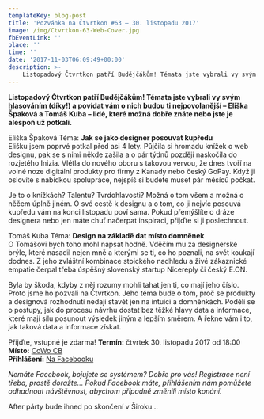 ```yaml
---
templateKey: blog-post
title: 'Pozvánka na Čtvrtkon #63 – 30. listopadu 2017'
image: /img/Ctvrtkon-63-Web-Cover.jpg
fbEventLink: ''
place: ''
time: ''
date: '2017-11-03T06:09:49+00:00'
description: >-
    Listopadový Čtvrtkon patří Budějčákům! Témata jste vybrali vy svým hlasováním (díky!) a povídat vám o nich budou ti nejpovolanější – Eliška Špaková a Tomáš Kuba – lidé, které ...
---
```

**Listopadový Čtvrtkon patří Budějčákům! Témata jste vybrali vy svým hlasováním (díky!) a povídat vám o nich budou ti nejpovolanější – Eliška Špaková a Tomáš Kuba – lidé, které možná dobře znáte nebo jste je alespoň už potkali.**

Eliška Špaková Téma: **Jak se jako designer posouvat kupředu**  
Elišku jsem poprvé potkal před asi 4 lety. Půjčila si hromadu knížek o web designu, pak se s nimi někde zašila a o pár týdnů později naskočila do rozjetého Inizia. Vlétla do nového oboru s takovou vervou, že dnes tvoří na volné noze digitální produkty pro firmy z Kanady nebo český GoPay. Když ji oslovíte s nabídkou spolupráce, nejspíš si budete muset pár měsíců počkat.

Je to o knížkách? Talentu? Tvrdohlavosti? Možná o tom všem a možná o něčem úplně jiném. O své cestě k designu a o tom, co ji nejvíc posouvá kupředu vám na konci listopadu poví sama. Pokud přemýšlíte o dráze designera nebo jen máte chuť načerpat inspiraci, přijďte si ji poslechnout.

Tomáš Kuba Téma: **Design na základě dat místo domněnek**  
O Tomášovi bych toho mohl napsat hodně. Vděčím mu za designerské brýle, které nasadil nejen mně a kterými se ti, co ho poznali, na svět koukají dodnes. Z jeho zvláštní kombinace stoického nadhledu a živé zákaznické empatie čerpal třeba úspěšný slovenský startup Nicereply či český E.ON.

Byla by škoda, kdyby z něj rozumy mohli tahat jen ti, co mají jeho číslo. Proto jsme ho pozvali na Čtvrtkon. Jeho téma bude o tom, proč se produkty a designová rozhodnutí nedají stavět jen na intuici a domněnkách. Podělí se o postupy, jak do procesu návrhu dostat bez těžké hlavy data a informace, které mají sílu posunout výsledek jiným a lepším směrem. A řekne vám i to, jak taková data a informace získat.

Přijďte, vstupné je zdarma! **Termín:** čtvrtek 30. listopadu 2017 od 18:00  
**Místo:** [CoWo CB](https://www.cowocb.cz)  
**Přihlášení:** [Na Facebooku](https://www.facebook.com/events/759492897568902/)

_Nemáte Facebook, bojujete se systémem? Dobře pro vás! Registrace není třeba, prostě doražte… Pokud Facebook máte, přihlášením nám pomůžete odhadnout návštěvnost, abychom případně změnili místo konání._

After párty bude ihned po skončení v Široku…